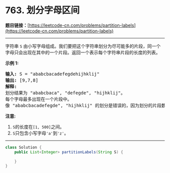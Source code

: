 # 763. 划分字母区间

**题目链接：**[https://leetcode-cn.com/problems/partition-labels](https://leetcode-cn.com/problems/partition-labels)

---

<div class="content__1Y2H">
 <div class="notranslate">
  <p>字符串 <code>S</code> 由小写字母组成。我们要把这个字符串划分为尽可能多的片段，同一个字母只会出现在其中的一个片段。返回一个表示每个字符串片段的长度的列表。</p> 
  <p><strong>示例 1:</strong></p> 
  <pre class="language-text"><strong>输入:</strong> S = "ababcbacadefegdehijhklij"
<strong>输出:</strong> [9,7,8]
<strong>解释:</strong>
划分结果为 "ababcbaca", "defegde", "hijhklij"。
每个字母最多出现在一个片段中。
像 "ababcbacadefegde", "hijhklij" 的划分是错误的，因为划分的片段数较少。
</pre> 
  <p><strong>注意:</strong></p> 
  <ol> 
   <li><code>S</code>的长度在<code>[1, 500]</code>之间。</li> 
   <li><code>S</code>只包含小写字母<code>'a'</code>到<code>'z'</code>。</li> 
  </ol> 
 </div>
</div>

---

```java
class Solution {
    public List<Integer> partitionLabels(String S) {
        
    }
}
```